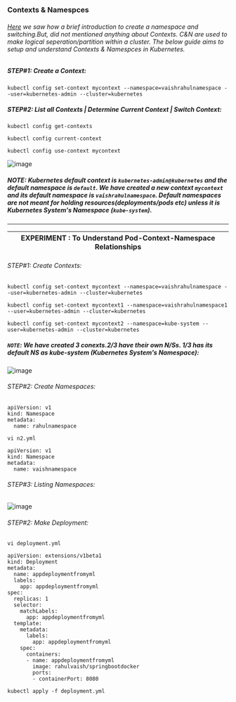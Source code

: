 ### Contexts & Namespces
###### [Here]() we saw how a brief introduction to create a namespace and switching.But, did not mentioned anything about Contexts. C&N are used to make logical seperation/partition within a cluster. The below guide aims to setup and understand Contexts & Namespces in Kubernetes.

##### STEP#1: Create a Context:
```
kubectl config set-context mycontext --namespace=vaishrahulnamespace --user=kubernetes-admin --cluster=kubernetes
```

##### STEP#2: List all Contexts | Determine Current Context | Switch Context:
```
kubectl config get-contexts
```
```
kubectl config current-context
```
```
kubectl config use-context mycontext
```
![image](https://user-images.githubusercontent.com/45539698/68538806-4ece1200-03a0-11ea-9d1e-1231aae7733e.png)

##### NOTE: Kubernetes default context is ```kubernetes-admin@kubernetes``` and the default namespace is ```default```. We have created a new context ```mycontext``` and its default namespace is ```vaishrahulnamespace```. Default namespaces are not meant for holding resources(deployments/pods etc) *unless* it is Kubernetes System's Namespace (```kube-system```).

<hr>

| EXPERIMENT : To Understand Pod-Context-Namespace Relationships |
|---|
###### *STEP#1: Create Contexts:*
```
kubectl config set-context mycontext --namespace=vaishrahulnamespace --user=kubernetes-admin --cluster=kubernetes
```
```
kubectl config set-context mycontext1 --namespace=vaishrahulnamespace1 --user=kubernetes-admin --cluster=kubernetes
```
```
kubectl config set-context mycontext2 --namespace=kube-system --user=kubernetes-admin --cluster=kubernetes
```
##### *```NOTE```: We have created 3 conexts.2/3 have their own N/Ss. 1/3 has its default NS as kube-system (Kubernetes System's Namespace):*
![image](https://user-images.githubusercontent.com/45539698/68538903-a28d2b00-03a1-11ea-8a64-637781d37634.png)
###### *STEP#2: Create Namespaces:*
```
apiVersion: v1
kind: Namespace
metadata:
  name: rahulnamespace

```
```
vi n2.yml
```
```
apiVersion: v1
kind: Namespace
metadata:
  name: vaishnamespace

```
###### *STEP#3: Listing Namespaces:*
![image](https://user-images.githubusercontent.com/45539698/68539048-b5a0fa80-03a3-11ea-8951-ddf725ef9e70.png)

###### *STEP#2: Make Deployment:*
```
vi deployment.yml
```
```
apiVersion: extensions/v1beta1
kind: Deployment
metadata:
  name: appdeploymentfromyml
  labels:
    app: appdeploymentfromyml
spec:
  replicas: 1
  selector:
    matchLabels:
      app: appdeploymentfromyml
  template:
    metadata:
      labels:
        app: appdeploymentfromyml
    spec:
      containers:
      - name: appdeploymentfromyml
        image: rahulvaish/springbootdocker
        ports:
        - containerPort: 8080
```
```
kubectl apply -f deployment.yml
```

